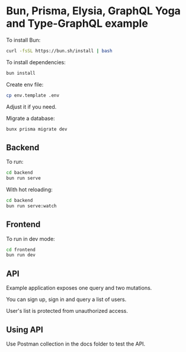 # Bun, Prisma, Elysia, GraphQL Yoga and Type-GraphQL example

To install Bun:

```bash
curl -fsSL https://bun.sh/install | bash
```

To install dependencies:

```bash
bun install
```

Create env file:

```bash
cp env.template .env
```

Adjust it if you need.

Migrate a database:

```bash
bunx prisma migrate dev
```

## Backend

To run:

```bash
cd backend
bun run serve
```

With hot reloading:

```bash
cd backend
bun run serve:watch
```

## Frontend

To run in dev mode:

```bash
cd frontend
bun run dev
```

## API

Example application exposes one query and two mutations.

You can sign up, sign in and query a list of users.

User's list is protected from unauthorized access.

## Using API

Use Postman collection in the docs folder to test the API.
